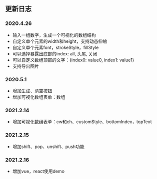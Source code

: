 ## 更新日志

### 2020.4.26
- 输入一组数字，生成一个可视化的数组结构
- 自定义单个元素的width和height，支持动态伸缩
- 自定义单个元素font，strokeStyle，fillStyle
- 可以选择暴露出底部的index: all, 头尾, 关闭
- 可以自定义数组顶部的文字：{index0: value0, index1: value1}
- 支持导出图片
### 2020.5.1
- 增加生成、清空按钮
- 增加可视化数组表单：数组

### 2021.2.14
- 增加可视化数组表单：cw和ch、customStyle、bottomIndex，topText

### 2021.2.15
- 增加shift、pop、unshift、push功能

### 2021.2.16
- 增加vue，react使用demo
